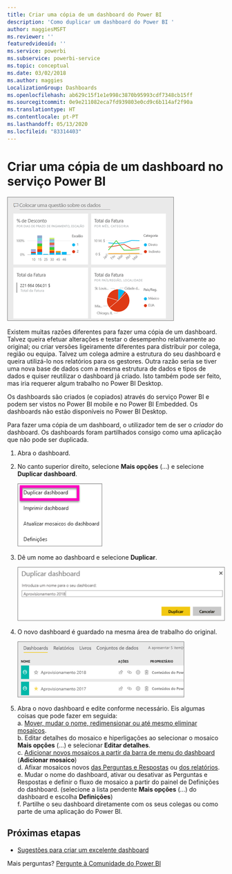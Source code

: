 ```yaml
---
title: Criar uma cópia de um dashboard do Power BI
description: 'Como duplicar um dashboard do Power BI '
author: maggiesMSFT
ms.reviewer: ''
featuredvideoid: ''
ms.service: powerbi
ms.subservice: powerbi-service
ms.topic: conceptual
ms.date: 03/02/2018
ms.author: maggies
LocalizationGroup: Dashboards
ms.openlocfilehash: ab629c15f1e1e998c3870b95993cdf7348cb15ff
ms.sourcegitcommit: 0e9e211082eca7fd939803e0cd9c6b114af2f90a
ms.translationtype: HT
ms.contentlocale: pt-PT
ms.lasthandoff: 05/13/2020
ms.locfileid: "83314403"
---
```

# <a name="create-a-copy-of-a-dashboard-in-power-bi-service"></a>Criar uma cópia de um dashboard no serviço Power BI
![Dashboard](media/service-dashboard-copy/power-bi-dashboard.png)

 Existem muitas razões diferentes para fazer uma cópia de um dashboard. Talvez queira efetuar alterações e testar o desempenho relativamente ao original; ou criar versões ligeiramente diferentes para distribuir por colega, região ou equipa. Talvez um colega admire a estrutura do seu dashboard e queira utilizá-lo nos relatórios para os gestores. Outra razão seria se tiver uma nova base de dados com a mesma estrutura de dados e tipos de dados e quiser reutilizar o dashboard já criado. Isto também pode ser feito, mas iria requerer algum trabalho no Power BI Desktop. 

Os dashboards são criados (e copiados) através do serviço Power BI e podem ser vistos no Power BI mobile e no Power BI Embedded.  Os dashboards não estão disponíveis no Power BI Desktop. 

Para fazer uma cópia de um dashboard, o utilizador tem de ser o *criador* do dashboard. Os dashboards foram partilhados consigo como uma aplicação que não pode ser duplicada.

1. Abra o dashboard.
2. No canto superior direito, selecione **Mais opções** (...) e selecione **Duplicar dashboard**.
   
   ![menu de reticências](media/service-dashboard-copy/power-bi-dulicate.png)
3. Dê um nome ao dashboard e selecione **Duplicar**. 
   
   ![caixa de diálogo Duplicar dashboard](media/service-dashboard-copy/power-bi-name.png)
4. O novo dashboard é guardado na mesma área de trabalho do original. 
   
   ![Separador Dashboards](media/service-dashboard-copy/power-bi-copied.png)

5.    Abra o novo dashboard e edite conforme necessário. Eis algumas coisas que pode fazer em seguida:    
    a. [Mover, mudar o nome, redimensionar ou até mesmo eliminar mosaicos](service-dashboard-edit-tile.md).  
    b. Editar detalhes do mosaico e hiperligações ao selecionar o mosaico **Mais opções** (...) e selecionar **Editar detalhes**.  
    c. [Adicionar novos mosaicos a partir da barra de menu do dashboard](service-dashboard-add-widget.md) (**Adicionar mosaico**)  
    d. Afixar mosaicos novos [das Perguntas e Respostas](service-dashboard-pin-tile-from-q-and-a.md) ou [dos relatórios](service-dashboard-pin-tile-from-report.md).  
    e. Mudar o nome do dashboard, ativar ou desativar as Perguntas e Respostas e definir o fluxo de mosaico a partir do painel de Definições do dashboard.  (selecione a lista pendente **Mais opções** (…) do dashboard e escolha **Definições**)  
    f. Partilhe o seu dashboard diretamente com os seus colegas ou como parte de uma aplicação do Power BI. 


## <a name="next-steps"></a>Próximas etapas
* [Sugestões para criar um excelente dashboard](service-dashboards-design-tips.md) 

Mais perguntas? [Pergunte à Comunidade do Power BI](https://community.powerbi.com/)

